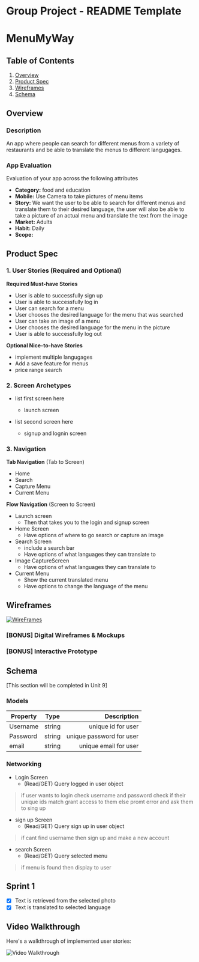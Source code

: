 Group Project - README Template
===

# MenuMyWay

## Table of Contents
1. [Overview](#Overview)
1. [Product Spec](#Product-Spec)
1. [Wireframes](#Wireframes)
2. [Schema](#Schema)

## Overview
### Description
An app where people can search for different menus from a variety of restaurants and be able to translate the menus to different langugages.

### App Evaluation
Evaluation of your app across the following attributes
- **Category:** food and education
- **Mobile:** Use Camera to take pictures of menu items
- **Story:** We want the user to be able to search for different menus and translate them to their desired language, the user will also be able to take a picture of an actual menu and translate the text from the image
- **Market:** Adults
- **Habit:** Daily
- **Scope:**

## Product Spec

### 1. User Stories (Required and Optional)

**Required Must-have Stories**
* User is able to successfully sign up
* User is able to successfully log in
* User can search for a menu
* User chooses the desired language for the menu that was searched
* User can take an image of a menu
* User chooses the desired language for the menu in the picture
* User is able to successfully log out



**Optional Nice-to-have Stories**

* implement multiple langugages
* Add a save feature for menus
* price range search


### 2. Screen Archetypes

* list first screen here
   * launch screen
   
* list second screen here
   * signup and lognin screen

### 3. Navigation

**Tab Navigation** (Tab to Screen)

* Home
* Search
* Capture Menu
* Current Menu

**Flow Navigation** (Screen to Screen)

* Launch screen
   * Then that takes you to the login and signup screen
* Home Screen
   * Have options of where to go search or capture an image
 * Search Screen
   * include a search bar
   * Have options of what languages they can translate to
 * Image CaptureScreen
    * Have options of what languages they can translate to
 * Current Menu
    * Show the current translated menu
    * Have options to change the language of the menu


## Wireframes
<a href="https://ibb.co/tCFV5qb"><img src="https://i.ibb.co/mzgf79H/Screen-Shot-2019-04-02-at-10-54-06-AM.png" alt="WireFrames" border="0"></a>

### [BONUS] Digital Wireframes & Mockups

### [BONUS] Interactive Prototype

## Schema 
[This section will be completed in Unit 9]
### Models
| Property       | Type          | Description |
| ------------- |:-------------:| -----:|
| Username    | string | unique id for user |
| Password    | string     |  unique password for user |
| email       | string     |    unique email for user |
### Networking

* Login Screen 
  * (Read/GET) Query logged in user object
> if user wants to login check username and password
check if their unique ids match grant access to them
else promt error and ask them to sing up 
* sign up Screen
  * (Read/GET) Query sign up in user object 
> if cant find username then sign up and make a new account
* search Screen
  * (Read/GET) Query selected menu 
> if menu is found then display to user

## Sprint 1

- [x] Text is retrieved from the selected photo
- [x] Text is translated to selected language

## Video Walkthrough

Here's a walkthrough of implemented user stories:

<img src='https://media.giphy.com/media/Vzw2HOIALQ8wOU07OB/giphy.gif' title='Video Walkthrough' width='' alt='Video Walkthrough' />
